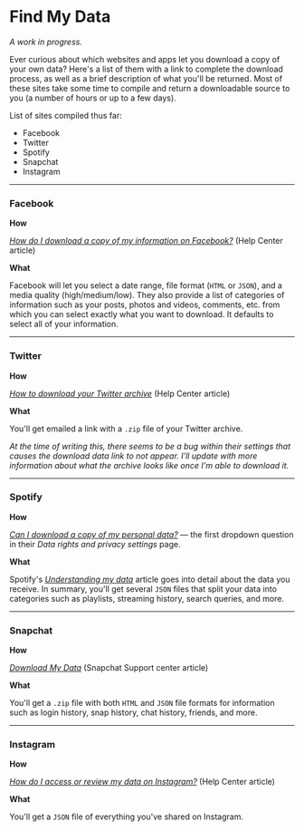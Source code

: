 # Find My Data

_A work in progress._

Ever curious about which websites and apps let you download a copy of your own data? Here's a list of them with a link to complete the download process, as well as a brief description of what you'll be returned. Most of these sites take some time to compile and return a downloadable source to you (a number of hours or up to a few days).

List of sites compiled thus far:

- Facebook
- Twitter
- Spotify
- Snapchat
- Instagram

---

### Facebook

**How**

[_How do I download a copy of my information on Facebook?_](https://www.facebook.com/help/212802592074644) (Help Center article)

**What**

Facebook will let you select a date range, file format (`HTML` or `JSON`), and a media quality (high/medium/low). They also provide a list of categories of information such as your posts, photos and videos, comments, etc. from which you can select exactly what you want to download. It defaults to select all of your information.

---

### Twitter

**How**

[_How to download your Twitter archive_](https://help.twitter.com/en/managing-your-account/how-to-download-your-twitter-archive) (Help Center article)

**What**

You'll get emailed a link with a `.zip` file of your Twitter archive.

_At the time of writing this, there seems to be a bug within their settings
that causes the download data link to not appear. I'll update with more
information about what the archive looks like once I'm able to download it._

---

### Spotify

**How**

[_Can I download a copy of my personal data?_](https://support.spotify.com/us/article/data-rights-and-privacy-settings/) — the first dropdown question in their _Data rights and privacy settings_ page.

**What**

Spotify's [_Understanding my data_](https://support.spotify.com/us/account_payment_help/privacy/understanding-my-data/) article goes into detail about the data you receive. In summary, you'll get several `JSON` files that split your data into categories such as playlists, streaming history, search queries, and more.

---

### Snapchat

**How**

[_Download My Data_](https://support.snapchat.com/en-US/a/download-my-data) (Snapchat Support center article)

**What**

You'll get a `.zip` file with both `HTML` and `JSON` file formats for information such as login history, snap history, chat history, friends, and more.

---

### Instagram

**How**

[_How do I access or review my data on Instagram?_](https://help.instagram.com/181231772500920) (Help Center article)

**What**

You'll get a `JSON` file of everything you've shared on Instagram.
